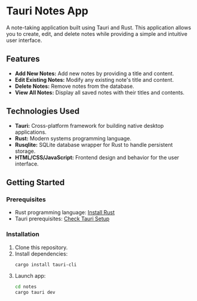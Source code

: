 # Tauri Notes App

A note-taking application built using Tauri and Rust. This application allows you to create, edit, and delete notes while providing a simple and intuitive user interface.

## Features

- **Add New Notes:** Add new notes by providing a title and content.
- **Edit Existing Notes:** Modify any existing note's title and content.
- **Delete Notes:** Remove notes from the database.
- **View All Notes:** Display all saved notes with their titles and contents.

## Technologies Used

- **Tauri:** Cross-platform framework for building native desktop applications.
- **Rust:** Modern systems programming language.
- **Rusqlite:** SQLite database wrapper for Rust to handle persistent storage.
- **HTML/CSS/JavaScript:** Frontend design and behavior for the user interface.

## Getting Started

### Prerequisites

- Rust programming language: [Install Rust](https://www.rust-lang.org/tools/install)
- Tauri prerequisites: [Check Tauri Setup](https://tauri.app/v1/guides/getting-started/prerequisites)

### Installation

1. Clone this repository.
2. Install dependencies:
   ```bash
   cargo install tauri-cli
3. Launch app:
   ```bash
   cd notes
   cargo tauri dev
